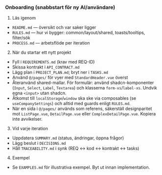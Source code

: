 ### Onboarding (snabbstart för ny AI/användare)

1) Läs igenom
- `README.md` — översikt och var saker ligger
- `RULES.md` — hur vi bygger: common/layout/shared, toasts/tooltips, filter/sök
- `PROCESS.md` — arbetsflöde per iteration

2) När du startar ett nytt projekt
- Fyll i `REQUIREMENTS.md` (krav med REQ-ID)
- Skissa kontrakt i `API_CONTRACT.md`
- Lägg plan i `PROJECT_PLAN.md`; bryt ner i `TASKS.md`
- Använd `@/pages/` för vyer med `StandardHeader.vue` överst
- Återanvänd shared-mallar. För formulär: använd shadcn-komponenter (`Input`, `Select`, `Label`, `Textarea`) och klasserna `form-xs`/`label-xs`. Undvik egna `<input>` utan shadcn.
- Åtkomst till `localStorage`/`window` ska ske via composables (se `useCompanySettings`) och alltid med guards enligt `RULES.md`.
 - När en sida i `@/pages/` används som referens, säkerställ designparitet mot `ListPage.vue`, `DetailPage.vue` eller `ComplexDetailPage.vue`. Kopiera inte avvikelser.

3) Vid varje iteration
- Uppdatera `SUMMARY.md` (status, ändringar, öppna frågor)
- Lägg beslut i `DECISIONS.md`
- Håll `TRACEABILITY.md` i synk (REQ ↔ kod ↔ kontrakt ↔ tasks)

4) Exempel
- Se `EXAMPLES.md` för illustrativa exempel. Byt ut innan implementation.
